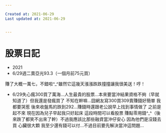 ```yaml
---

Created at: 2021-06-29
Last updated at: 2021-06-29


---
```


# 股票日記


* 2021
* 6/29週二賣亞光93.3（一個月前75元買）

賺了大概一萬七，不錯啦^\_^雖然它這幾天漲漲跌跌撞撞讓我很美送！哼！

* 6/29失心瘋300買了萬海...人生最貴的股票...本來要當沖結果資格不夠（早就知道了）但我還是發瘋買了 不知在幹嘛...囧網友寫300買309賣賺錢好簡單 我都要哭惹 後來收盤馬的跌到292...賺錢時還跟老公說早上找到事情做了 之前是起不來 現在因為兒子早起我只好起床 這段時間可以看股票 賺點零用錢^\_^（後來跌了都笑不出來了幹）不過我應該比那些融資當沖仔安心 因為他們是沒錢去買 心臟很大顆 我至少還有錢可以付...不過目前要先解決當沖這問題...

